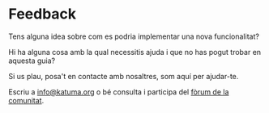 # Feedback

Tens alguna idea sobre com es podria implementar una nova funcionalitat?

Hi ha alguna cosa amb la qual necessitis ajuda i que no has pogut trobar en aquesta guia?

Si us plau, posa't en contacte amb nosaltres, som aquí per ajudar-te.

Escriu a info@katuma.org o bé consulta i participa del [fòrum de la comunitat](https://community.coopdevs.org/c/katuma).



